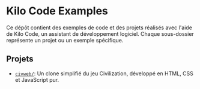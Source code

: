 # Kilo Code Examples

Ce dépôt contient des exemples de code et des projets réalisés avec l'aide de Kilo Code, un assistant de développement logiciel. Chaque sous-dossier représente un projet ou un exemple spécifique.

## Projets

*   [`civweb/`](civweb/README.md): Un clone simplifié du jeu Civilization, développé en HTML, CSS et JavaScript pur.